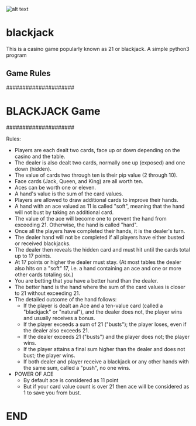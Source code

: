 ![alt text]([url=https://ibb.co/ZSLGncB][img]https://i.ibb.co/ZSLGncB/blackjack-logo.png[/img][/url])

# blackjack

This is a casino game popularly known as 21 or blackjack.
A simple python3 program

## Game Rules

#####################

# BLACKJACK Game

#####################

Rules:

- Players are each dealt two cards, face up or down depending on the casino and the table.
- The dealer is also dealt two cards, normally one up (exposed) and one down (hidden).
- The value of cards two through ten is their pip value (2 through 10).
- Face cards (Jack, Queen, and King) are all worth ten.
- Aces can be worth one or eleven.
- A hand's value is the sum of the card values.
- Players are allowed to draw additional cards to improve their hands.
- A hand with an ace valued as 11 is called "soft", meaning that the hand will not bust by taking an additional card.
- The value of the ace will become one to prevent the hand from exceeding 21. Otherwise, the hand is called "hard".
- Once all the players have completed their hands, it is the dealer's turn.
- The dealer hand will not be completed if all players have either busted or received blackjacks.
- The dealer then reveals the hidden card and must hit until the cards total up to 17 points.
- At 17 points or higher the dealer must stay.
  (At most tables the dealer also hits on a "soft" 17,
  i.e. a hand containing an ace and one or more other cards totaling six.)
- You are betting that you have a better hand than the dealer.
- The better hand is the hand where the sum of the card values is closer to 21 without exceeding 21.
- The detailed outcome of the hand follows:
  - If the player is dealt an Ace and a ten-value card (called a "blackjack" or "natural"), and the dealer does not, the player wins and usually receives a bonus.
  - If the player exceeds a sum of 21 ("busts"); the player loses, even if the dealer also exceeds 21.
  - If the dealer exceeds 21 ("busts") and the player does not; the player wins.
  - If the player attains a final sum higher than the dealer and does not bust; the player wins.
  - If both dealer and player receive a blackjack or any other hands with the same sum, called a "push", no one wins.
- POWER OF ACE
  - By default ace is considered as 11 point
  - But if your card value count is over 21 then ace will be considered as 1 to save you from bust.

# END
